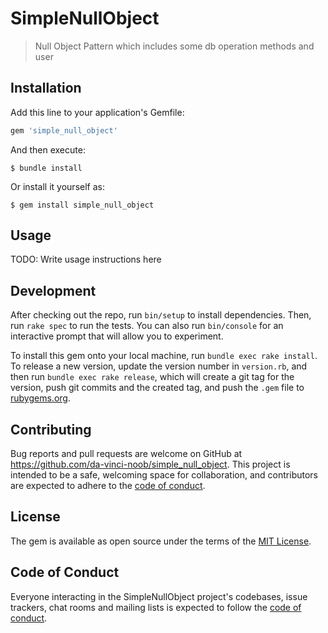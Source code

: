 # SimpleNullObject

> Null Object Pattern which includes some db operation methods and user

## Installation

Add this line to your application's Gemfile:

```ruby
gem 'simple_null_object'
```

And then execute:

    $ bundle install

Or install it yourself as:

    $ gem install simple_null_object

## Usage

TODO: Write usage instructions here

## Development

After checking out the repo, run `bin/setup` to install dependencies. Then, run `rake spec` to run the tests. You can also run `bin/console` for an interactive prompt that will allow you to experiment.

To install this gem onto your local machine, run `bundle exec rake install`. To release a new version, update the version number in `version.rb`, and then run `bundle exec rake release`, which will create a git tag for the version, push git commits and the created tag, and push the `.gem` file to [rubygems.org](https://rubygems.org).

## Contributing

Bug reports and pull requests are welcome on GitHub at https://github.com/da-vinci-noob/simple_null_object. This project is intended to be a safe, welcoming space for collaboration, and contributors are expected to adhere to the [code of conduct](https://github.com/da-vinci-noob/simple_null_object/blob/main/CODE_OF_CONDUCT.md).

## License

The gem is available as open source under the terms of the [MIT License](https://opensource.org/licenses/MIT).

## Code of Conduct

Everyone interacting in the SimpleNullObject project's codebases, issue trackers, chat rooms and mailing lists is expected to follow the [code of conduct](https://github.com/da-vinci-noob/simple_null_object/blob/main/CODE_OF_CONDUCT.md).
